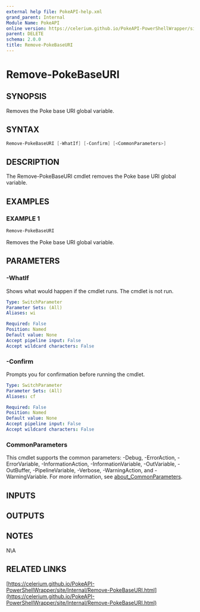 ```yaml
---
external help file: PokeAPI-help.xml
grand_parent: Internal
Module Name: PokeAPI
online version: https://celerium.github.io/PokeAPI-PowerShellWrapper/site/Internal/Remove-PokeBaseURI.html
parent: DELETE
schema: 2.0.0
title: Remove-PokeBaseURI
---
```


# Remove-PokeBaseURI

## SYNOPSIS
Removes the Poke base URI global variable.

## SYNTAX

```powershell
Remove-PokeBaseURI [-WhatIf] [-Confirm] [<CommonParameters>]
```

## DESCRIPTION
The Remove-PokeBaseURI cmdlet removes the Poke base URI global variable.

## EXAMPLES

### EXAMPLE 1
```powershell
Remove-PokeBaseURI
```

Removes the Poke base URI global variable.

## PARAMETERS

### -WhatIf
Shows what would happen if the cmdlet runs.
The cmdlet is not run.

```yaml
Type: SwitchParameter
Parameter Sets: (All)
Aliases: wi

Required: False
Position: Named
Default value: None
Accept pipeline input: False
Accept wildcard characters: False
```

### -Confirm
Prompts you for confirmation before running the cmdlet.

```yaml
Type: SwitchParameter
Parameter Sets: (All)
Aliases: cf

Required: False
Position: Named
Default value: None
Accept pipeline input: False
Accept wildcard characters: False
```

### CommonParameters
This cmdlet supports the common parameters: -Debug, -ErrorAction, -ErrorVariable, -InformationAction, -InformationVariable, -OutVariable, -OutBuffer, -PipelineVariable, -Verbose, -WarningAction, and -WarningVariable. For more information, see [about_CommonParameters](http://go.microsoft.com/fwlink/?LinkID=113216).

## INPUTS

## OUTPUTS

## NOTES
N\A

## RELATED LINKS

[https://celerium.github.io/PokeAPI-PowerShellWrapper/site/Internal/Remove-PokeBaseURI.html](https://celerium.github.io/PokeAPI-PowerShellWrapper/site/Internal/Remove-PokeBaseURI.html)

